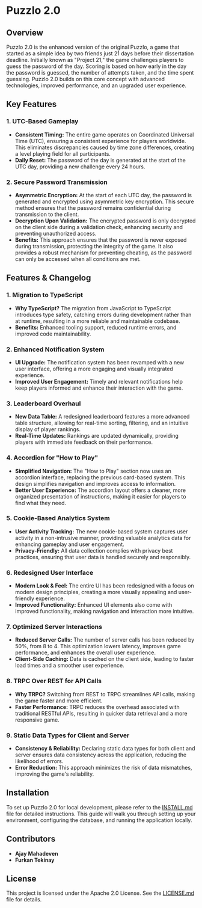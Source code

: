 # Puzzlo 2.0

## Overview

Puzzlo 2.0 is the enhanced version of the original Puzzlo, a game that started as a simple idea by two friends just 21 days before their dissertation deadline. Initially known as "Project 21," the game challenges players to guess the password of the day. Scoring is based on how early in the day the password is guessed, the number of attempts taken, and the time spent guessing. Puzzlo 2.0 builds on this core concept with advanced technologies, improved performance, and an upgraded user experience.

## Key Features

### 1. **UTC-Based Gameplay**

- **Consistent Timing:** The entire game operates on Coordinated Universal Time (UTC), ensuring a consistent experience for players worldwide. This eliminates discrepancies caused by time zone differences, creating a level playing field for all participants.
- **Daily Reset:** The password of the day is generated at the start of the UTC day, providing a new challenge every 24 hours.

### 2. **Secure Password Transmission**

- **Asymmetric Encryption:** At the start of each UTC day, the password is generated and encrypted using asymmetric key encryption. This secure method ensures that the password remains confidential during transmission to the client.
- **Decryption Upon Validation:** The encrypted password is only decrypted on the client side during a validation check, enhancing security and preventing unauthorized access.
- **Benefits:** This approach ensures that the password is never exposed during transmission, protecting the integrity of the game. It also provides a robust mechanism for preventing cheating, as the password can only be accessed when all conditions are met.

## Features & Changelog

### 1. **Migration to TypeScript**

- **Why TypeScript?** The migration from JavaScript to TypeScript introduces type safety, catching errors during development rather than at runtime, resulting in a more reliable and maintainable codebase.
- **Benefits:** Enhanced tooling support, reduced runtime errors, and improved code maintainability.

### 2. **Enhanced Notification System**

- **UI Upgrade:** The notification system has been revamped with a new user interface, offering a more engaging and visually integrated experience.
- **Improved User Engagement:** Timely and relevant notifications help keep players informed and enhance their interaction with the game.

### 3. **Leaderboard Overhaul**

- **New Data Table:** A redesigned leaderboard features a more advanced table structure, allowing for real-time sorting, filtering, and an intuitive display of player rankings.
- **Real-Time Updates:** Rankings are updated dynamically, providing players with immediate feedback on their performance.

### 4. **Accordion for "How to Play"**

- **Simplified Navigation:** The "How to Play" section now uses an accordion interface, replacing the previous card-based system. This design simplifies navigation and improves access to information.
- **Better User Experience:** The accordion layout offers a cleaner, more organized presentation of instructions, making it easier for players to find what they need.

### 5. **Cookie-Based Analytics System**

- **User Activity Tracking:** The new cookie-based system captures user activity in a non-intrusive manner, providing valuable analytics data for enhancing gameplay and user engagement.
- **Privacy-Friendly:** All data collection complies with privacy best practices, ensuring that user data is handled securely and responsibly.

### 6. **Redesigned User Interface**

- **Modern Look & Feel:** The entire UI has been redesigned with a focus on modern design principles, creating a more visually appealing and user-friendly experience.
- **Improved Functionality:** Enhanced UI elements also come with improved functionality, making navigation and interaction more intuitive.

### 7. **Optimized Server Interactions**

- **Reduced Server Calls:** The number of server calls has been reduced by 50%, from 8 to 4. This optimization lowers latency, improves game performance, and enhances the overall user experience.
- **Client-Side Caching:** Data is cached on the client side, leading to faster load times and a smoother user experience.

### 8. **TRPC Over REST for API Calls**

- **Why TRPC?** Switching from REST to TRPC streamlines API calls, making the game faster and more efficient.
- **Faster Performance:** TRPC reduces the overhead associated with traditional RESTful APIs, resulting in quicker data retrieval and a more responsive game.

### 9. **Static Data Types for Client and Server**

- **Consistency & Reliability:** Declaring static data types for both client and server ensures data consistency across the application, reducing the likelihood of errors.
- **Error Reduction:** This approach minimizes the risk of data mismatches, improving the game's reliability.

## Installation

To set up Puzzlo 2.0 for local development, please refer to the [INSTALL.md](./INSTALL.md) file for detailed instructions. This guide will walk you through setting up your environment, configuring the database, and running the application locally.

## Contributors

- **Ajay Mahadeven**
- **Furkan Tekinay**

## License

This project is licensed under the Apache 2.0 License. See the [LICENSE.md](LICENSE.md) file for details.
